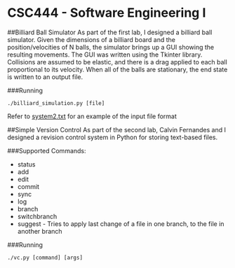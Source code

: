 CSC444 - Software Engineering I
======
##Billiard Ball Simulator
As part of the first lab, I designed a billiard ball simulator.  Given the dimensions of a billiard board and the position/velocities of N balls, the simulator brings up a GUI showing the resulting movements.  The GUI was written using the Tkinter library.  Collisions are assumed to be elastic, and there is a drag applied to each ball proportional to its velocity.  When all of the balls are stationary, the end state is written to an output file.

###Running

    ./billiard_simulation.py [file]

Refer to [system2.txt](hw1/test_inputs/system2.txt) for an example of the input file format


##Simple Version Control
As part of the second lab, Calvin Fernandes and I designed a revision control system in Python for storing text-based files.

###Supported Commands:
* status
* add
* edit
* commit
* sync
* log
* branch
* switchbranch
* suggest - Tries to apply last change of a file in one branch, to the file in another branch

###Running

    ./vc.py [command] [args]
